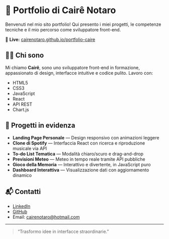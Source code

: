 # 🌟 Portfolio di Cairê Notaro

Benvenuti nel mio sito portfolio! Qui presento i miei progetti, le competenze tecniche e il mio percorso come sviluppatore front-end.

🔗 **Live:** [cairenotaro.github.io/portfolio-caire](https://cairenotaro.github.io/portfolio-caire/)

## 👨‍💻 Chi sono

Mi chiamo **Cairê**, sono uno sviluppatore front-end in formazione, appassionato di design, interfacce intuitive e codice pulito. Lavoro con:

- HTML5
- CSS3
- JavaScript
- React
- API REST
- Chart.js

## 📂 Progetti in evidenza

- **Landing Page Personale** — Design responsivo con animazioni leggere  
- **Clone di Spotify** — Interfaccia React con ricerca e riproduzione musicale via API  
- **To-do List Tematica** — Modalità chiaro/scuro e drag-and-drop  
- **Previsioni Meteo** — Meteo in tempo reale tramite API pubbliche  
- **Gioco della Memoria** — Interattivo e divertente, in JavaScript puro  
- **Dashboard Interattiva** — Visualizzazione dati con aggiornamento dinamico

## 📬 Contatti

- [LinkedIn](https://www.linkedin.com/in/caire-notaro)  
- [GitHub](https://github.com/cairenotaro)  
- Email: cairenotaro@hotmail.com

---

> “Trasformo idee in interfacce straordinarie.”

